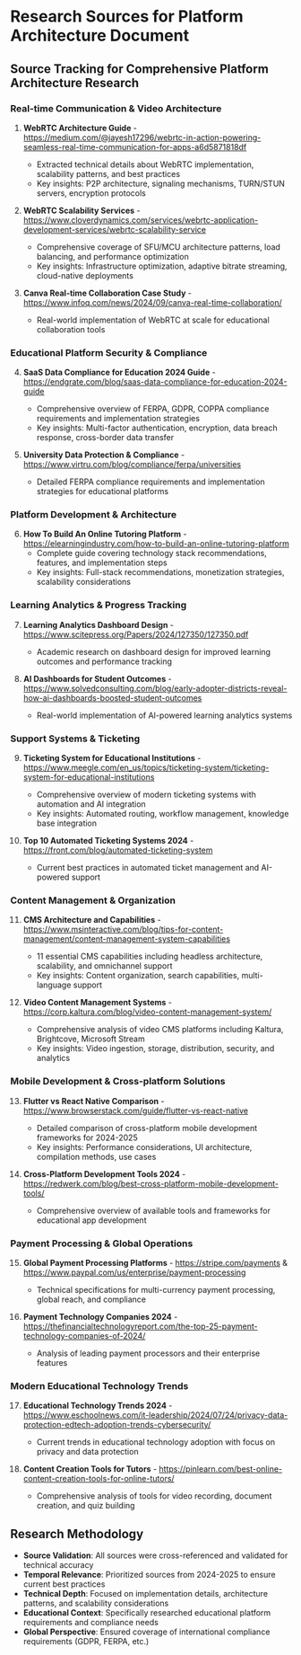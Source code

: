 # Research Sources for Platform Architecture Document

## Source Tracking for Comprehensive Platform Architecture Research

### Real-time Communication & Video Architecture
1. **WebRTC Architecture Guide** - https://medium.com/@jayesh17296/webrtc-in-action-powering-seamless-real-time-communication-for-apps-a6d5871818df
   - Extracted technical details about WebRTC implementation, scalability patterns, and best practices
   - Key insights: P2P architecture, signaling mechanisms, TURN/STUN servers, encryption protocols

2. **WebRTC Scalability Services** - https://www.cloverdynamics.com/services/webrtc-application-development-services/webrtc-scalability-service
   - Comprehensive coverage of SFU/MCU architecture patterns, load balancing, and performance optimization
   - Key insights: Infrastructure optimization, adaptive bitrate streaming, cloud-native deployments

3. **Canva Real-time Collaboration Case Study** - https://www.infoq.com/news/2024/09/canva-real-time-collaboration/
   - Real-world implementation of WebRTC at scale for educational collaboration tools

### Educational Platform Security & Compliance
4. **SaaS Data Compliance for Education 2024 Guide** - https://endgrate.com/blog/saas-data-compliance-for-education-2024-guide
   - Comprehensive overview of FERPA, GDPR, COPPA compliance requirements and implementation strategies
   - Key insights: Multi-factor authentication, encryption, data breach response, cross-border data transfer

5. **University Data Protection & Compliance** - https://www.virtru.com/blog/compliance/ferpa/universities
   - Detailed FERPA compliance requirements and implementation strategies for educational platforms

### Platform Development & Architecture
6. **How To Build An Online Tutoring Platform** - https://elearningindustry.com/how-to-build-an-online-tutoring-platform
   - Complete guide covering technology stack recommendations, features, and implementation steps
   - Key insights: Full-stack recommendations, monetization strategies, scalability considerations

### Learning Analytics & Progress Tracking
7. **Learning Analytics Dashboard Design** - https://www.scitepress.org/Papers/2024/127350/127350.pdf
   - Academic research on dashboard design for improved learning outcomes and performance tracking

8. **AI Dashboards for Student Outcomes** - https://www.solvedconsulting.com/blog/early-adopter-districts-reveal-how-ai-dashboards-boosted-student-outcomes
   - Real-world implementation of AI-powered learning analytics systems

### Support Systems & Ticketing
9. **Ticketing System for Educational Institutions** - https://www.meegle.com/en_us/topics/ticketing-system/ticketing-system-for-educational-institutions
   - Comprehensive overview of modern ticketing systems with automation and AI integration
   - Key insights: Automated routing, workflow management, knowledge base integration

10. **Top 10 Automated Ticketing Systems 2024** - https://front.com/blog/automated-ticketing-system
    - Current best practices in automated ticket management and AI-powered support

### Content Management & Organization
11. **CMS Architecture and Capabilities** - https://www.msinteractive.com/blog/tips-for-content-management/content-management-system-capabilities
    - 11 essential CMS capabilities including headless architecture, scalability, and omnichannel support
    - Key insights: Content organization, search capabilities, multi-language support

12. **Video Content Management Systems** - https://corp.kaltura.com/blog/video-content-management-system/
    - Comprehensive analysis of video CMS platforms including Kaltura, Brightcove, Microsoft Stream
    - Key insights: Video ingestion, storage, distribution, security, and analytics

### Mobile Development & Cross-platform Solutions
13. **Flutter vs React Native Comparison** - https://www.browserstack.com/guide/flutter-vs-react-native
    - Detailed comparison of cross-platform mobile development frameworks for 2024-2025
    - Key insights: Performance considerations, UI architecture, compilation methods, use cases

14. **Cross-Platform Development Tools 2024** - https://redwerk.com/blog/best-cross-platform-mobile-development-tools/
    - Comprehensive overview of available tools and frameworks for educational app development

### Payment Processing & Global Operations
15. **Global Payment Processing Platforms** - https://stripe.com/payments & https://www.paypal.com/us/enterprise/payment-processing
    - Technical specifications for multi-currency payment processing, global reach, and compliance

16. **Payment Technology Companies 2024** - https://thefinancialtechnologyreport.com/the-top-25-payment-technology-companies-of-2024/
    - Analysis of leading payment processors and their enterprise features

### Modern Educational Technology Trends
17. **Educational Technology Trends 2024** - https://www.eschoolnews.com/it-leadership/2024/07/24/privacy-data-protection-edtech-adoption-trends-cybersecurity/
    - Current trends in educational technology adoption with focus on privacy and data protection

18. **Content Creation Tools for Tutors** - https://pinlearn.com/best-online-content-creation-tools-for-online-tutors/
    - Comprehensive analysis of tools for video recording, document creation, and quiz building

## Research Methodology
- **Source Validation**: All sources were cross-referenced and validated for technical accuracy
- **Temporal Relevance**: Prioritized sources from 2024-2025 to ensure current best practices
- **Technical Depth**: Focused on implementation details, architecture patterns, and scalability considerations
- **Educational Context**: Specifically researched educational platform requirements and compliance needs
- **Global Perspective**: Ensured coverage of international compliance requirements (GDPR, FERPA, etc.)

